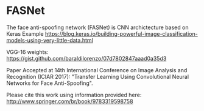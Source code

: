 # FASNet
The face anti-spoofing network  (FASNet) is CNN archictecture based on Keras Example https://blog.keras.io/building-powerful-image-classification-models-using-very-little-data.html

VGG-16 weights: https://gist.github.com/baraldilorenzo/07d7802847aaad0a35d3

Paper Accepted at 14th International Conference on
Image Analysis and Recognition (ICIAR 2017): "Transfer Learning Using Convolutional Neural Networks for Face Anti-Spoofing".  

Please cite this work using information provided here: http://www.springer.com/br/book/9783319598758
